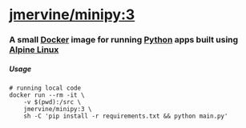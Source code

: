 # [jmervine/minipy:3](https://registry.hub.docker.com/u/jmervine/minipy:3)

### A small [Docker] image for running [Python](https://www.python.org/) apps built using [Alpine Linux]

##### Usage

```
# running local code
docker run --rm -it \
    -v $(pwd):/src \
    jmervine/minipy:3 \
    sh -C 'pip install -r requirements.txt && python main.py'
```

[Alpine Linux]: https://www.alpinelinux.org/
[Docker]: https://www.docker.com/
